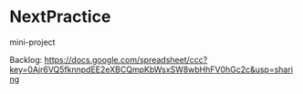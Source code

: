 NextPractice
============

mini-project

Backlog: https://docs.google.com/spreadsheet/ccc?key=0Ajr6VQ5fknnpdEE2eXBCQmpKbWsxSW8wbHhFV0hGc2c&usp=sharing
